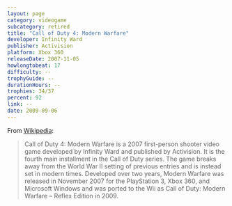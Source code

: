 ```yaml
---
layout: page
category: videogame
subcategory: retired
title: "Call of Duty 4: Modern Warfare"
developer: Infinity Ward
publisher: Activision
platform: Xbox 360
releaseDate: 2007-11-05
howlongtobeat: 17
difficulty: --
trophyGuide: --
durationHours: --
trophies: 34/37
percent: 92
link: --
date: 2009-09-06
---
```


From [Wikipedia](https://en.wikipedia.org/wiki/Call_of_Duty_4:_Modern_Warfare):

> Call of Duty 4: Modern Warfare is a 2007 first-person shooter video game developed by Infinity Ward and published by Activision. It is the fourth main installment in the Call of Duty series. The game breaks away from the World War II setting of previous entries and is instead set in modern times. Developed over two years, Modern Warfare was released in November 2007 for the PlayStation 3, Xbox 360, and Microsoft Windows and was ported to the Wii as Call of Duty: Modern Warfare – Reflex Edition in 2009.
